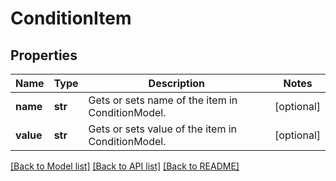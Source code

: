 # ConditionItem

## Properties
Name | Type | Description | Notes
------------ | ------------- | ------------- | -------------
**name** | **str** | Gets or sets name of the item in ConditionModel. | [optional] 
**value** | **str** | Gets or sets value of the item in ConditionModel. | [optional] 

[[Back to Model list]](../README.md#documentation-for-models) [[Back to API list]](../README.md#documentation-for-api-endpoints) [[Back to README]](../README.md)


